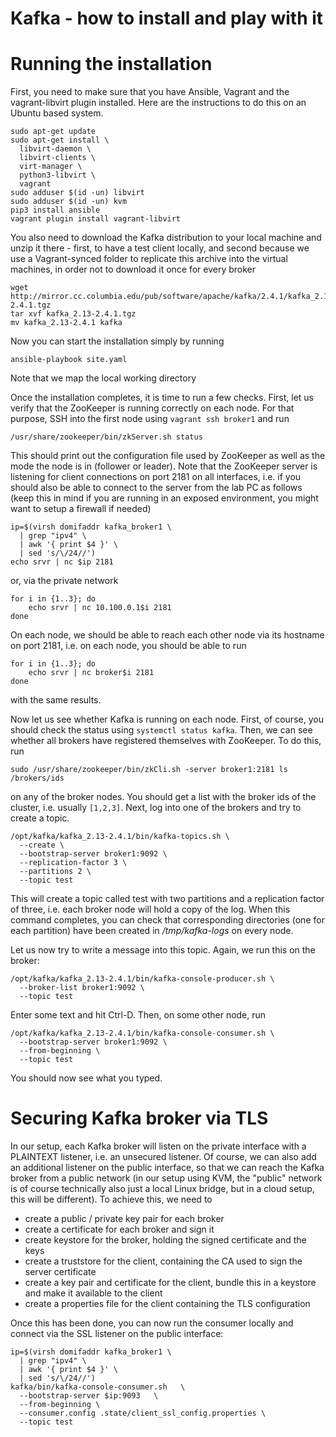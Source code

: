 Kafka - how to install and play with it
==========================================


# Running the installation

First, you need to make sure that you have Ansible, Vagrant and the vagrant-libvirt plugin installed. Here are the instructions to do this on an Ubuntu based system.

```
sudo apt-get update 
sudo apt-get install \
  libvirt-daemon \
  libvirt-clients \
  virt-manager \
  python3-libvirt \
  vagrant
sudo adduser $(id -un) libvirt
sudo adduser $(id -un) kvm
pip3 install ansible
vagrant plugin install vagrant-libvirt
```

You also need to download the Kafka distribution to your local machine and unzip it there - first, to have a test client locally, and second because we use a Vagrant-synced folder to replicate this archive into the virtual machines, in order not to download it once for every broker

```
wget http://mirror.cc.columbia.edu/pub/software/apache/kafka/2.4.1/kafka_2.13-2.4.1.tgz
tar xvf kafka_2.13-2.4.1.tgz
mv kafka_2.13-2.4.1 kafka
```

Now you can start the installation simply by running

```
ansible-playbook site.yaml
```

Note that we map the local working directory

Once the installation completes, it is time to run a few checks. First, let us verify that the ZooKeeper is running correctly on each node. For that purpose, SSH into the first node using `vagrant ssh broker1` and run

```
/usr/share/zookeeper/bin/zkServer.sh status
```

This should print out the configuration file used by ZooKeeper as well as the mode the node is in (follower or leader). Note that the ZooKeeper server is listening for client connections on port 2181 on all interfaces, i.e. if you should also be able to connect to the server from the lab PC as follows (keep this in mind if you are running in an exposed environment, you might want to setup a firewall if needed)

```
ip=$(virsh domifaddr kafka_broker1 \
  | grep "ipv4" \
  | awk '{ print $4 }' \
  | sed 's/\/24//')
echo srvr | nc $ip 2181
```

or, via the private network 

```
for i in {1..3}; do
    echo srvr | nc 10.100.0.1$i 2181
done
```

On each node, we should be able to reach each other node via its hostname on port 2181, i.e. on each node, you should be able to run

```
for i in {1..3}; do
    echo srvr | nc broker$i 2181
done
```

with the same results.  


Now let us see whether Kafka is running on each node. First, of course, you should check the status using `systemctl status kafka`. Then, we can see whether all brokers have registered themselves with ZooKeeper. To do this, run

```
sudo /usr/share/zookeeper/bin/zkCli.sh -server broker1:2181 ls /brokers/ids
```

on any of the broker nodes. You should get a list with the broker ids of the cluster, i.e. usually `[1,2,3]`. Next, log into one of the brokers and try to create a topic.

```
/opt/kafka/kafka_2.13-2.4.1/bin/kafka-topics.sh \
  --create \
  --bootstrap-server broker1:9092 \
  --replication-factor 3 \
  --partitions 2 \
  --topic test
```

This will create a topic called test with two partitions and a replication factor of three, i.e. each broker node will hold a copy of the log. When this command completes, you can check that corresponding directories (one for each partition) have been created in */tmp/kafka-logs* on every node.

Let us now try to write a message into this topic. Again, we run this on the broker:

```
/opt/kafka/kafka_2.13-2.4.1/bin/kafka-console-producer.sh \
  --broker-list broker1:9092 \
  --topic test
```

Enter some text and hit Ctrl-D. Then, on some other node, run

```
/opt/kafka/kafka_2.13-2.4.1/bin/kafka-console-consumer.sh \
  --bootstrap-server broker1:9092 \
  --from-beginning \
  --topic test
```

You should now see what you typed.

# Securing Kafka broker via TLS

In our setup, each Kafka broker will listen on the private interface with a PLAINTEXT listener, i.e. an unsecured listener. Of course, we can also add an additional listener on the public interface, so that we can reach the Kafka broker from a public network (in our setup using KVM, the "public" network is of course technically also just a local Linux bridge, but in a cloud setup, this will be different). To achieve this, we need to 

* create a public / private key pair for each broker
* create a certificate for each broker and sign it
* create keystore for the broker, holding the signed certificate and the keys
* create a truststore for the client, containing the CA used to sign the server certificate
* create a key pair and certificate for the client, bundle this in a keystore and make it available to the client
* create a properties file for the client containing the TLS configuration

Once this has been done, you can now run the consumer locally and connect via the SSL listener on the public interface:

```
ip=$(virsh domifaddr kafka_broker1 \
  | grep "ipv4" \
  | awk '{ print $4 }' \
  | sed 's/\/24//')
kafka/bin/kafka-console-consumer.sh   \
  --bootstrap-server $ip:9093   \
  --from-beginning \
  --consumer.config .state/client_ssl_config.properties \
  --topic test 
```


